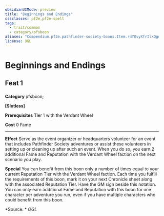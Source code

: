 ```yaml
---
obsidianUIMode: preview
title: "Beginnings and Endings"
cssclasses: pf2e,pf2e-spell
tags:
  - trait/common
  - category/pfsboon
aliases: "Compendium.pf2e.pathfinder-society-boons.Item.rdY0vyXfrIlkQgqd"
license: OGL
---
```

# Beginnings and Endings
## Feat 1
### 

**Category** pfsboon; 




**\[Slotless\]**

**Prerequisites** Tier 1 with the Verdant Wheel

**Cost** 0 Fame

* * *

**Effect** Serve as the event organizer or headquarters volunteer for an event that includes Pathfinder Society adventures or assist these volunteers in setting up or cleaning up after such an event. When you do so, you earn 2 additional Fame and Reputation with the Verdant Wheel faction on the next scenario you play.

**Special** You can benefit from this boon only a number of times equal to your current Reputation Tier with the Verdant Wheel faction. Each time you fulfill the requirements of this boon, mark it on your next Chronicle sheet along with the associated Reputation Tier. Have the GM sign beside this notation. You can only earn additional Fame and Reputation with this boon for one character per adventure you run, even if you have multiple characters who could benefit from this boon.

*Source: *
*OGL*